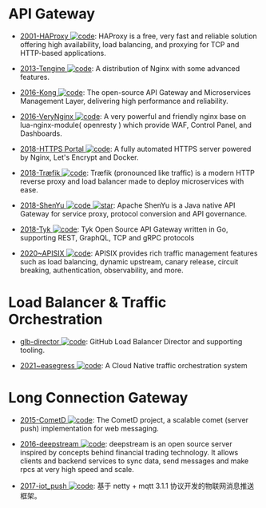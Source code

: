 # API Gateway

- [2001-HAProxy ![code](https://ng-tech.icu/assets/code.svg)](http://www.haproxy.org/): HAProxy is a free, very fast and reliable solution offering high availability, load balancing, and proxying for TCP and HTTP-based applications.

- [2013-Tengine ![code](https://ng-tech.icu/assets/code.svg)](https://github.com/alibaba/tengine): A distribution of Nginx with some advanced features.

- [2016-Kong ![code](https://ng-tech.icu/assets/code.svg)](https://getkong.org/): The open-source API Gateway and Microservices Management Layer, delivering high performance and reliability.

- [2016-VeryNginx ![code](https://ng-tech.icu/assets/code.svg)](https://github.com/alexazhou/VeryNginx): A very powerful and friendly nginx base on lua-nginx-module( openresty ) which provide WAF, Control Panel, and Dashboards.

- [2018-HTTPS Portal ![code](https://ng-tech.icu/assets/code.svg)](https://github.com/SteveLTN/https-portal): A fully automated HTTPS server powered by Nginx, Let's Encrypt and Docker.

- [2018-Træfik ![code](https://ng-tech.icu/assets/code.svg)](https://github.com/containous/traefik): Træfik (pronounced like traffic) is a modern HTTP reverse proxy and load balancer made to deploy microservices with ease.

- [2018-ShenYu ![code](https://ng-tech.icu/assets/code.svg) ![star](https://img.shields.io/github/stars/apache/shenyu)](https://github.com/apache/shenyu): Apache ShenYu is a Java native API Gateway for service proxy, protocol conversion and API governance.

- [2018-Tyk ![code](https://ng-tech.icu/assets/code.svg)](https://github.com/TykTechnologies/tyk): Tyk Open Source API Gateway written in Go, supporting REST, GraphQL, TCP and gRPC protocols

- [2020~APISIX ![code](https://ng-tech.icu/assets/code.svg)](https://github.com/apache/apisix): APISIX provides rich traffic management features such as load balancing, dynamic upstream, canary release, circuit breaking, authentication, observability, and more.

# Load Balancer & Traffic Orchestration

- [glb-director ![code](https://ng-tech.icu/assets/code.svg)](https://github.com/github/glb-director): GitHub Load Balancer Director and supporting tooling.

- [2021~easegress ![code](https://ng-tech.icu/assets/code.svg)](https://github.com/megaease/easegress): A Cloud Native traffic orchestration system

# Long Connection Gateway

- [2015-CometD ![code](https://ng-tech.icu/assets/code.svg)](https://github.com/cometd/cometd): The CometD project, a scalable comet (server push) implementation for web messaging.

- [2016-deepstream ![code](https://ng-tech.icu/assets/code.svg)](https://github.com/deepstreamIO/deepstream.io): deepstream is an open source server inspired by concepts behind financial trading technology. It allows clients and backend services to sync data, send messages and make rpcs at very high speed and scale.

- [2017-iot_push ![code](https://ng-tech.icu/assets/code.svg)](https://github.com/1ssqq1lxr/iot_push): 基于 netty + mqtt 3.1.1 协议开发的物联网消息推送框架。
